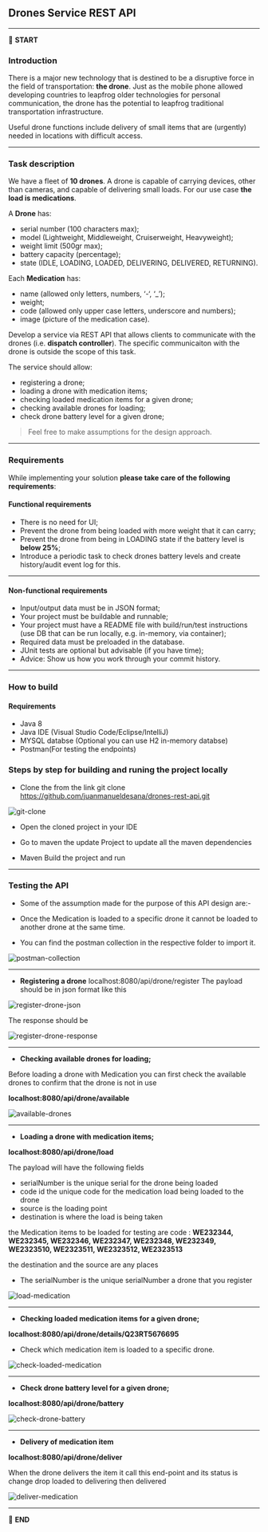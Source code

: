 
## Drones Service REST API


---

:scroll: **START**


### Introduction

There is a major new technology that is destined to be a disruptive force in the field of transportation: **the drone**. Just as the mobile phone allowed developing countries to leapfrog older technologies for personal communication, the drone has the potential to leapfrog traditional transportation infrastructure.

Useful drone functions include delivery of small items that are (urgently) needed in locations with difficult access.

---

### Task description

We have a fleet of **10 drones**. A drone is capable of carrying devices, other than cameras, and capable of delivering small loads. For our use case **the load is medications**.

A **Drone** has:
- serial number (100 characters max);
- model (Lightweight, Middleweight, Cruiserweight, Heavyweight);
- weight limit (500gr max);
- battery capacity (percentage);
- state (IDLE, LOADING, LOADED, DELIVERING, DELIVERED, RETURNING).

Each **Medication** has: 
- name (allowed only letters, numbers, ‘-‘, ‘_’);
- weight;
- code (allowed only upper case letters, underscore and numbers);
- image (picture of the medication case).

Develop a service via REST API that allows clients to communicate with the drones (i.e. **dispatch controller**). The specific communicaiton with the drone is outside the scope of this task. 

The service should allow:
- registering a drone;
- loading a drone with medication items;
- checking loaded medication items for a given drone; 
- checking available drones for loading;
- check drone battery level for a given drone;

> Feel free to make assumptions for the design approach. 

---

### Requirements

While implementing your solution **please take care of the following requirements**: 

#### Functional requirements

- There is no need for UI;
- Prevent the drone from being loaded with more weight that it can carry;
- Prevent the drone from being in LOADING state if the battery level is **below 25%**;
- Introduce a periodic task to check drones battery levels and create history/audit event log for this.

---

#### Non-functional requirements

- Input/output data must be in JSON format;
- Your project must be buildable and runnable;
- Your project must have a README file with build/run/test instructions (use DB that can be run locally, e.g. in-memory, via container);
- Required data must be preloaded in the database.
- JUnit tests are optional but advisable (if you have time);
- Advice: Show us how you work through your commit history.

---
### How to build

#### Requirements

- Java 8
- Java IDE (Visual Studio Code/Eclipse/IntelliJ)
- MYSQL databse (Optional you can use H2 in-memory databse)
- Postman(For testing the endpoints) 

### Steps by step for building and runing the project locally

- Clone the from the link git clone https://github.com/juanmanueldesana/drones-rest-api.git

![git-clone](/screenshots/git-clone.png)

- Open the cloned project in your IDE

- Go to maven the update Project to update all the maven dependencies

- Maven Build the project and run

---

### Testing the API
- Some of the assumption made for the purpose of this API design are:-

- Once the Medication is loaded to a specific drone it cannot be loaded to another drone at the same time.

- You can find the postman collection in the respective folder to import it.

![postman-collection](/screenshots/postman-collection.png)


----
- **Registering a drone** localhost:8080/api/drone/register
The payload should be in json format like this

![register-drone-json](/screenshots/register-drone-json.png)

The response should be 

![register-drone-response](/screenshots/register-drone-response.png)


---
- **Checking available drones for loading;**


Before loading a drone with Medication you can first check the available drones to confirm that the drone is not in use

**localhost:8080/api/drone/available**

![available-drones](/screenshots/available-drones.png)


---
- **Loading a drone with medication items;** 
 
**localhost:8080/api/drone/load**

The payload will have the following fields

- serialNumber is the unique serial for the drone being loaded
- code id the unique code for the medication load being loaded to the drone
- source is the loading point
- destination is where the load is being taken

the Medication items to be loaded for testing are code : **WE232344, WE232345, WE232346, WE232347, WE232348, WE232349, WE2323510, WE2323511, WE2323512, WE2323513**

the destination and the source are any places

 - The serialNumber is the unique serialNumber a drone that you register

![load-medication](/screenshots/load-medication.png)


---
- **Checking loaded medication items for a given drone;**

**localhost:8080/api/drone/details/Q23RT5676695**

- Check which medication item is loaded to a specific drone.

![check-loaded-medication](/screenshots/check-loaded-medication.png)


---

- **Check drone battery level for a given drone;**

**localhost:8080/api/drone/battery**

![check-drone-battery](/screenshots/check-drone-battery.png)


---
- **Delivery of medication item**

**localhost:8080/api/drone/deliver**

When the drone delivers the item it call this end-point and its status is change drop loaded to delivering then delivered

![deliver-medication](/screenshots/deliver-medication.png)




---

:scroll: **END** 


